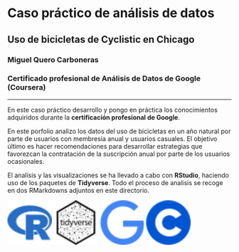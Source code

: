 # Caso práctico de análisis de datos
## Uso de bicicletas de Cyclistic en Chicago
### Miguel Quero Carboneras
### Certificado profesional de Análisis de Datos de Google (Coursera)
  
---
En este caso práctico desarrollo y pongo en práctica los conocimientos adquiridos durante la **certificación profesional de Google**.  
  
  En este porfolio analizo los datos del uso de bicicletas en un año natural por parte de usuarios con membresia anual y usuarios casuales. El objetivo último es hacer recomendaciones para desarrollar estrategias que favorezcan la contratación de la suscripción anual por parte de los usuarios ocasionales.

  
El analísis y las visualizaciones se ha llevado a cabo con **RStudio**, haciendo uso de los paquetes de **Tidyverse**. Todo el proceso de analisis se recoge en dos RMarkdowns adjuntos en este directorio.

<img src="./RMarkdowns/icons_readme/r.svg" width=100 > 
<img src="./RMarkdowns/icons_readme/tidyverse.svg" width=100 >
<img src="./RMarkdowns/icons_readme/google.svg" width=100 >
<img src="./RMarkdowns/icons_readme/coursera.svg" width=100 >

